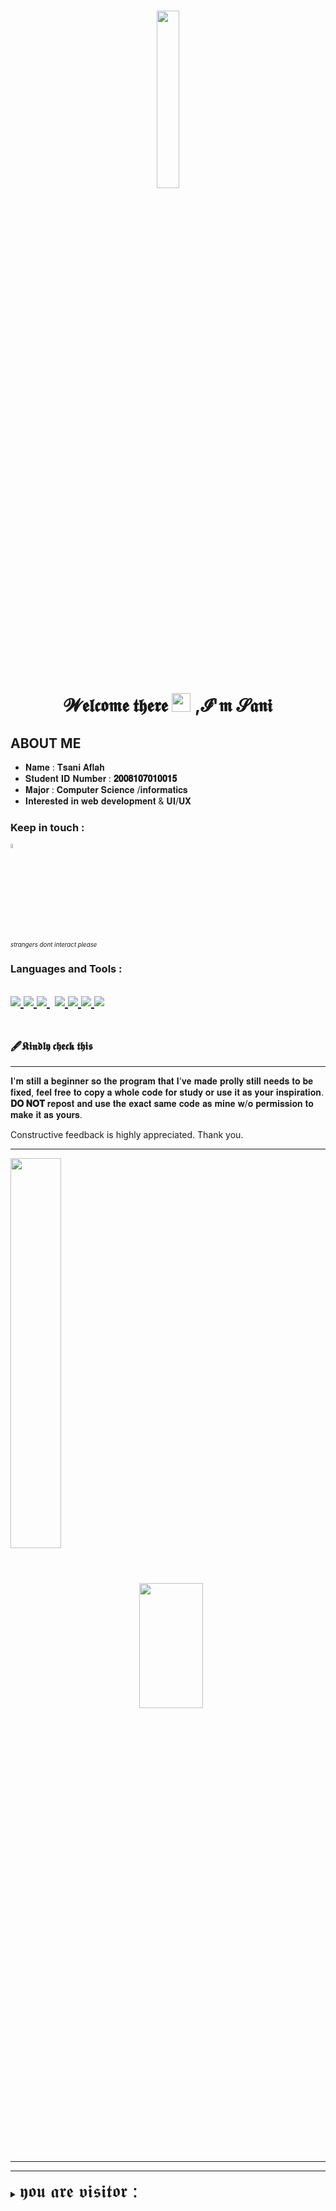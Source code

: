 <h1 align="center"><img width="27%" height="auto" src="https://cdn131.picsart.com/317759484386211.png?type=webp&to=min&r=640"/></h1>
<h1 align="center">𝓦𝖊𝖑𝖈𝖔𝖒𝖊 𝖙𝖍𝖊𝖗𝖊 <img src="https://raw.githubusercontent.com/MartinHeinz/MartinHeinz/master/wave.gif" width="30px"> ,𝓘'𝖒 𝓢𝖆𝖓𝖎</h1>

## **ABOUT ME**

- 𝐍𝐚𝐦𝐞              : 𝐓𝐬𝐚𝐧𝐢 𝐀𝐟𝐥𝐚𝐡 
- 𝐒𝐭𝐮𝐝𝐞𝐧𝐭 𝐈𝐃 𝐍𝐮𝐦𝐛𝐞𝐫 : **𝟐𝟎𝟎𝟖𝟏𝟎𝟕𝟎𝟏𝟎𝟎𝟏𝟓** 
- 𝐌𝐚𝐣𝐨𝐫             : 𝐂𝐨𝐦𝐩𝐮𝐭𝐞𝐫 𝐒𝐜𝐢𝐞𝐧𝐜𝐞 /𝐢𝐧𝐟𝐨𝐫𝐦𝐚𝐭𝐢𝐜𝐬 
- 𝐈𝐧𝐭𝐞𝐫𝐞𝐬𝐭𝐞𝐝 𝐢𝐧 𝐰𝐞𝐛 𝐝𝐞𝐯𝐞𝐥𝐨𝐩𝐦𝐞𝐧𝐭 & 𝐔𝐈/𝐔𝐗

### Keep in touch :


<a href="https://instagram.com/saniaflahh" target="_blank"> <img width="4%" src="https://img.icons8.com/ios/50/ffffff/instagram-new.png"/>
</a>
<br />
<small><small>*strangers dont interact please*</small></small>
### Languages and Tools :
<a href="https://www.java.com" target="_blank"> <img src="https://img.icons8.com/color/48/000000/java-coffee-cup-logo.png"/> </a>
<a href="https://developer.android.com/" target="_blank"> <img src="https://img.icons8.com/fluency/48/000000/android-studio--v2.png"/> </a> 
<a style="padding-right:8px;" href="https://www.mysql.com/" target="_blank"> <img src="https://img.icons8.com/fluent/50/000000/mysql-logo.png"/> </a>
<a href="https://www.learn-c.org/" target="_blank"><img src="https://img.icons8.com/color/48/000000/c-programming.png"/> </a>
<a href="https://www.w3.org/html/" target="_blank"> <img src="https://img.icons8.com/color/48/000000/html-5.png"/> </a> 
<a href="https://www.w3schools.com/css/" target="_blank"> <img src="https://img.icons8.com/color/48/000000/css3.png"/> </a> 
<a href="https://www.python.org" target="_blank"> <img src="https://img.icons8.com/color/48/000000/python.png"/> </a>
<br />
<br />
---
### 🖋️𝕶𝖎𝖓𝖉𝖑𝖞 𝖈𝖍𝖊𝖈𝖐 𝖙𝖍𝖎𝖘
---
  𝐈'𝐦 𝐬𝐭𝐢𝐥𝐥 𝐚 𝐛𝐞𝐠𝐢𝐧𝐧𝐞𝐫 𝐬𝐨 𝐭𝐡𝐞 𝐩𝐫𝐨𝐠𝐫𝐚𝐦 𝐭𝐡𝐚𝐭 𝐈'𝐯𝐞 𝐦𝐚𝐝𝐞 𝐩𝐫𝐨𝐥𝐥𝐲 𝐬𝐭𝐢𝐥𝐥 𝐧𝐞𝐞𝐝𝐬 𝐭𝐨 𝐛𝐞 𝐟𝐢𝐱𝐞𝐝, 𝐟𝐞𝐞𝐥 𝐟𝐫𝐞𝐞 𝐭𝐨 𝐜𝐨𝐩𝐲 𝐚 𝐰𝐡𝐨𝐥𝐞 𝐜𝐨𝐝𝐞 𝐟𝐨𝐫 𝐬𝐭𝐮𝐝𝐲 𝐨𝐫 𝐮𝐬𝐞 𝐢𝐭 𝐚𝐬 𝐲𝐨𝐮𝐫 𝐢𝐧𝐬𝐩𝐢𝐫𝐚𝐭𝐢𝐨𝐧. **𝐃𝐎 𝐍𝐎𝐓** 𝐫𝐞𝐩𝐨𝐬𝐭 𝐚𝐧𝐝 𝐮𝐬𝐞 𝐭𝐡𝐞 𝐞𝐱𝐚𝐜𝐭 𝐬𝐚𝐦𝐞 𝐜𝐨𝐝𝐞 𝐚𝐬 𝐦𝐢𝐧𝐞 𝐰/𝐨 𝐩𝐞𝐫𝐦𝐢𝐬𝐬𝐢𝐨𝐧 𝐭𝐨 𝐦𝐚𝐤𝐞 𝐢𝐭 𝐚𝐬 𝐲𝐨𝐮𝐫𝐬.
  
  <p>Constructive feedback is highly appreciated.
  Thank you.</p>


---
<p>
<img align = "center" width="40%" src="https://user-images.githubusercontent.com/90914338/139286220-e02433c7-f199-41db-a39c-5e0b81c6a0ad.gif">
<img align = "center" width="45%" height="200" src="https://github-readme-stats.vercel.app/api/top-langs/?username=TsaniAflah&show_icons=true&theme=gruvbox_light"> 

</p>

<br>

----
----
<details>
<summary><big><big><big><big>𝖞𝖔𝖚 𝖆𝖗𝖊 𝖛𝖎𝖘𝖎𝖙𝖔𝖗 :</summary>
<img src= https://komarev.com/ghpvc/?username=TsaniAflah&color=grey&style=flat-square&label=>
<detail/>
<p/>
